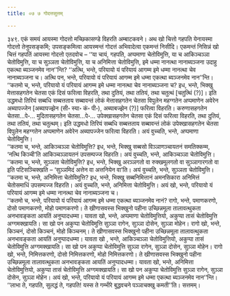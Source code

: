 ```yaml
---
title: ०७ ७ गोदत्तसुत्तम्

---
```


३४९. एकं समयं आयस्मा गोदत्तो मच्छिकासण्डे विहरति अम्बाटकवने। अथ खो चित्तो गहपति येनायस्मा गोदत्तो तेनुपसङ्कमि; उपसङ्कमित्वा आयस्मन्तं गोदत्तं अभिवादेत्वा एकमन्तं निसीदि। एकमन्तं निसिन्नं खो चित्तं गहपतिं आयस्मा गोदत्तो एतदवोच – ‘‘या चायं, गहपति, अप्पमाणा चेतोविमुत्ति, या च आकिञ्चञ्ञा चेतोविमुत्ति, या च सुञ्ञता चेतोविमुत्ति, या च अनिमित्ता चेतोविमुत्ति, इमे धम्मा नानत्था नानाब्यञ्जना उदाहु एकत्था ब्यञ्जनमेव नान’’न्ति? ‘‘अत्थि, भन्ते, परियायो यं परियायं आगम्म इमे धम्मा नानत्था चेव नानाब्यञ्जना च। अत्थि पन, भन्ते, परियायो यं परियायं आगम्म इमे धम्मा एकत्था ब्यञ्जनमेव नान’’न्ति।  
‘‘कतमो च, भन्ते, परियायो यं परियायं आगम्म इमे धम्मा नानत्था चेव नानाब्यञ्जना च? इध, भन्ते, भिक्खु मेत्तासहगतेन चेतसा एकं दिसं फरित्वा विहरति, तथा दुतियं, तथा ततियं, तथा चतुत्थं [चतुत्थिं (?)]। इति उद्धमधो तिरियं सब्बधि सब्बत्तताय सब्बावन्तं लोकं मेत्तासहगतेन चेतसा विपुलेन महग्गतेन अप्पमाणेन अवेरेन अब्यापज्जेन [अब्यापज्झेन (सी॰ स्या॰ कं॰ पी॰), अब्याबज्झेन (?)] फरित्वा विहरति। करुणासहगतेन चेतसा…पे॰… मुदितासहगतेन चेतसा…पे॰… उपेक्खासहगतेन चेतसा एकं दिसं फरित्वा विहरति, तथा दुतियं, तथा ततियं, तथा चतुत्थम्। इति उद्धमधो तिरियं सब्बधि सब्बत्तताय सब्बावन्तं लोकं उपेक्खासहगतेन चेतसा विपुलेन महग्गतेन अप्पमाणेन अवेरेन अब्यापज्जेन फरित्वा विहरति। अयं वुच्चति, भन्ते, अप्पमाणा चेतोविमुत्ति।  
‘‘कतमा च, भन्ते, आकिञ्चञ्ञा चेतोविमुत्ति? इध, भन्ते, भिक्खु सब्बसो विञ्ञाणञ्चायतनं समतिक्कम्म, ‘नत्थि किञ्ची’ति आकिञ्चञ्ञायतनं उपसम्पज्ज विहरति। अयं वुच्चति, भन्ते, आकिञ्चञ्ञा चेतोविमुत्ति।  
‘‘कतमा च, भन्ते, सुञ्ञता चेतोविमुत्ति? इध, भन्ते, भिक्खु अरञ्ञगतो वा रुक्खमूलगतो वा सुञ्ञागारगतो वा इति पटिसञ्चिक्खति – ‘सुञ्ञमिदं अत्तेन वा अत्तनियेन वा’ति। अयं वुच्चति, भन्ते, सुञ्ञता चेतोविमुत्ति।  
‘‘कतमा च, भन्ते, अनिमित्ता चेतोविमुत्ति? इध, भन्ते, भिक्खु सब्बनिमित्तानं अमनसिकारा अनिमित्तं चेतोसमाधिं उपसम्पज्ज विहरति। अयं वुच्चति, भन्ते, अनिमित्ता चेतोविमुत्ति। अयं खो, भन्ते, परियायो यं परियायं आगम्म इमे धम्मा नानत्था चेव नानाब्यञ्जना च।  
‘‘कतमो च, भन्ते, परियायो यं परियायं आगम्म इमे धम्मा एकत्था ब्यञ्जनमेव नानं? रागो, भन्ते, पमाणकरणो, दोसो पमाणकरणो, मोहो पमाणकरणो। ते खीणासवस्स भिक्खुनो पहीना उच्छिन्नमूला तालावत्थुकता अनभावङ्कता आयतिं अनुप्पादधम्मा। यावता खो, भन्ते, अप्पमाणा चेतोविमुत्तियो, अकुप्पा तासं चेतोविमुत्ति अग्गमक्खायति। सा खो पन अकुप्पा चेतोविमुत्ति सुञ्ञा रागेन, सुञ्ञा दोसेन, सुञ्ञा मोहेन। रागो खो, भन्ते, किञ्चनं, दोसो किञ्चनं, मोहो किञ्चनम्। ते खीणासवस्स भिक्खुनो पहीना उच्छिन्नमूला तालावत्थुकता अनभावङ्कता आयतिं अनुप्पादधम्मा। यावता खो , भन्ते, आकिञ्चञ्ञा चेतोविमुत्तियो, अकुप्पा तासं चेतोविमुत्ति अग्गमक्खायति। सा खो पन अकुप्पा चेतोविमुत्ति सुञ्ञा रागेन, सुञ्ञा दोसेन, सुञ्ञा मोहेन। रागो खो, भन्ते, निमित्तकरणो, दोसो निमित्तकरणो, मोहो निमित्तकरणो। ते खीणासवस्स भिक्खुनो पहीना उच्छिन्नमूला तालावत्थुकता अनभावङ्कता आयतिं अनुप्पादधम्मा। यावता खो, भन्ते, अनिमित्ता चेतोविमुत्तियो, अकुप्पा तासं चेतोविमुत्ति अग्गमक्खायति। सा खो पन अकुप्पा चेतोविमुत्ति सुञ्ञा रागेन, सुञ्ञा दोसेन, सुञ्ञा मोहेन। अयं खो, भन्ते, परियायो यं परियायं आगम्म इमे धम्मा एकत्था ब्यञ्जनमेव नान’’न्ति। ‘‘लाभा ते, गहपति, सुलद्धं ते, गहपति! यस्स ते गम्भीरे बुद्धवचने पञ्ञाचक्खु कमती’’ति। सत्तमम्।  

